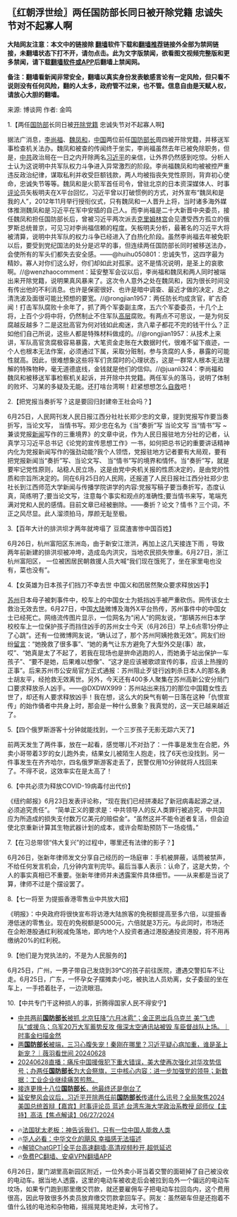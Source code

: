  <!-- 面包屑导航 --> <h2>〖红朝浮世绘〗两任国防部长同日被开除党籍 忠诚失节对不起寡人啊</h2> <p class="notice"><b>大陆网友注意：本文中的链接除 <a href="https://github.com/bannedbook/fanqiang" >翻墙</a>软件下载和<a href="https://github.com/killgcd/justmysocks/blob/master/README.md">翻墙推荐</a>链接外全部为禁网链接，未翻墙状态下打不开，请勿点击。此为文字版禁闻，欲看图文视频完整版和更多禁闻，请下载<a href="https://github.com/bannedbook/fanqiang">翻墙软件或APP</a>后翻墙上禁闻网。</p><p>备注：翻墙看新闻非常安全，翻墙以真实身份发表敏感言论有一定风险，但只看不说则没有任何风险，翻的人太多，政府管不过来，也不管。信息自由是天赋人权，请放心大胆的翻墙。</b></p>  <div class="entry"> <p>来源:&nbsp;博谈网                            作者:&nbsp;金鸣                           </p> <p>1.【两任<a href="https://www.bannedbook.org/bnews/tag/%E5%9B%BD%E9%98%B2%E9%83%A8/" class="st_tag internal_tag" rel="tag" title="标签 国防部 下的日志">国防部</a>长同日被<a href="https://www.bannedbook.org/bnews/tag/%e5%bc%80%e9%99%a4%e5%85%9a%e7%b1%8d/" class="st_tag internal_tag" rel="tag" title="标签 开除党籍 下的日志">开除党籍</a> 忠诚失节对不起寡人啊】</p> <p></p> <p>据法广消息，<a href="https://www.bannedbook.org/bnews/tag/%e6%9d%8e%e5%b0%9a%e7%a6%8f/" class="st_tag internal_tag" rel="tag" title="标签 李尚福 下的日志">李尚福</a>、<a href="https://www.bannedbook.org/bnews/tag/%e9%ad%8f%e5%87%a4%e5%92%8c/" class="st_tag internal_tag" rel="tag" title="标签 魏凤和 下的日志">魏凤和</a>，<span class='wp_keywordlink_affiliate'><a href="https://www.bannedbook.org/" title="中国" target="_blank">中国</a></span>两位前任<a href="https://www.bannedbook.org/bnews/tag/%e5%9b%bd%e9%98%b2%e9%83%a8%e9%95%bf/" class="st_tag internal_tag" rel="tag" title="标签 国防部长 下的日志">国防部长</a>周四被开除党籍，并移送军事检查机关法办。魏凤和被查的传闻终于坐实，李尚福虽然去年已被免除职务，但是，<a href="https://www.bannedbook.org/bnews/tag/%e4%b8%ad%e5%85%b1/" class="st_tag internal_tag" rel="tag" title="标签 中共 下的日志">中共</a>政治局在一日之内开除两名<a href="https://www.bannedbook.org/bnews/tag/%e4%b9%a0%e8%bf%91%e5%b9%b3/" class="st_tag internal_tag" rel="tag" title="标签 习近平 下的日志">习近平</a>的亲信，让外界仍然感到吃惊。分析人士认为这说明中共军队权力斗争进入异常激烈的阶段。李尚福魏凤和均被被控严重违反政治纪律，谋取私利并收受巨额钱款，两人均被指丧失党性原则，背弃初心使命，忠诚失节等等。魏凤和是火箭军首任司令，曾驻北京的日本资深媒体人、时事<span class='wp_keywordlink_affiliate'><a href="https://www.bannedbook.org/bnews/comments/" title="新闻评论" target="_blank">评论</a></span>员矢板明夫在X平台回忆，习近平曾以打破惯例的方式，对外宣布“魏凤和是我的人”，2012年11月举行授衔仪式，只有魏凤和一人晋升上将，当时诸多海外媒体推测魏凤和是习近平在军中安插的自己人。而李尚福是二十大新晋中央委员，接任魏凤和担任国防部长后，曾被习近平两次派去<span class='wp_keywordlink'><a href="https://www.bannedbook.org/forum2/topic1172.html" title="克里姆林宫秘史——斯大林情妇的回忆" target="_blank">克里姆林宫</a></span>会见遭受西方孤立的俄罗斯总统普京，可见习对李尚福信赖的程度。矢板明夫分析，最著名的习近平大将被清算，说明中共军队的权力斗争已经进入了白热化阶段。虽然李尚福去年被免职以后，要受到党纪国法的处分是迟早的事，但连续两任国防部长同时被移送法办，会使所有的军头们都失去安全感。——@huihu050801：忠诚失节，这四字最为精妙。寡人对你们这么好，你们却如此对孤家。这不是情况说明，是圣上的哀歌啊。//@wenzhaocomment：延安整军会议以后，李尚福和魏凤和两人同时被端出来开除党籍，说明果真风暴来了。这次令人意外之处在魏凤和，因为很长时间没有传出他的不利消息。也许是保密很好、也许是暗中调查、最近才做的决定，总之清洗波及面很可能比预想的要宽。//@rongjian1957：两任防长均成贪官，旷古奇闻！打击军队腐败十余年了，抓了两个军委副主席，五六个军委委员，十几个上将，上百个少将中将，仍然制止不住军队<span class='wp_keywordlink_affiliate'><a href="https://www.bannedbook.org/bnews/ccpdope/" title="中共高层内幕" target="_blank">高层</a></span>腐败。有两点不可思议，一是为何反腐越反越多？二是这批高官为何对钱如此痴迷，贪八辈子都花不完的钱干什么？正如他们自己所说，这些人都是特殊材料做成的。//@rongjian1957：从技术上来讲，军队高官贪腐极容易暴露，大笔资金走账在大数据时代，很难不留下痕迹，一个人也根本无法作案，必须通过下属，采取分赃制，参与贪腐的人多，暴露的可能性就高。因此，很难想象这些将军们贪腐时的心理状态，这是一群常人根本无法理解的特殊物种，毫无道德底线，金钱就是他们的信仰。//@juanli324：李尚福和魏凤和被移送军事检察机关起诉，并开除中共党籍。两任军头的落马，说明了体制的败坏、习某的多疑及无能。还打啥台湾啊！赶紧想想怎么<span class='wp_keywordlink'><a href="https://www.bannedbook.org/forum5/topic42.html" title="萨斯、诚信与自救" target="_blank">自救</a></span>吧！</p> <p>2.【把党报当奏折写？这是要回归封建帝王社会吗？】</p> <p></p> <p>6月25日，人⺠网刊发人⺠日报江⻄分社社⻓郑少忠的文章，提到党报写作要当奏折写，当论文写， 当情书写。郑少忠在名为《当“奏折”写 当论文写 当“情书”写 ~兼谈党报<span class='wp_keywordlink_affiliate'><a href="https://www.bannedbook.org/" title="新闻">新闻</a></span>写作的三重境界》的文章中说，作为人⺠日报驻地方分社的记者，认真学习习近平总书记《论党的宣传思想工作》一书，如何把总书记的重要讲话精神内化为党报新闻写作的强劲动能?我个人领悟，党报驻地方记者要有大局观，要有把党报新闻当“奏折”写、当论文写、 当“情书”写的境界和情怀。当“奏折”写，就是要牢记党性原则，站稳人⺠立场，这是由党中央机关报的性质决定的，是由党的性质和宗旨所决定的。同在6月25日的人⺠网，还报道了人⺠日报社江⻄分社郑少忠社⻓到江⻄师范大学新闻与传播学院讲学的内容:党报写稿子要当奏折写，态度认真，简练明了;要当论文写，注意每个事实和观点的准确性;要当情书来写，笔端充满对党和人⺠的感情。目前文章已经被删除。——奏折？论文？情书？三个词，不正之风尽显。此人溜须拍马，厚颜无耻至极。</p>  <p>3.【百年大计的排洪坝才两年就垮塌了 豆腐渣害惨中国百姓】</p> <p></p> <p>6月26日，杭州富阳区东洲岛，由于新安江泄洪，再加上这几天接连下雨 ，导致两年前新建的排洪坝被冲垮，造成岛内洪灾，当地农民损失惨重。6月27日，浙江杭州富阳区， 一位被困居民朝救援人员大喊“我们现在饿死了，坐在家里电也没有，菜也没有”。</p> <p>4.【女英雄为日本孩子们挡刀不幸去世 中国义和团居然聚众要求释放凶手】</p> <p></p> <p><a href="https://www.bannedbook.org/bnews/tag/%e8%8b%8f%e5%b7%9e/" class="st_tag internal_tag" rel="tag" title="标签 苏州 下的日志">苏州</a>日本母子被刺事件中，校车上的中国女士为抵挡凶手被严重砍伤。网传该女士救治无效去世。6月27日，中国<span class='wp_keywordlink_affiliate'><a href="https://www.bannedbook.org/" title="大陆" target="_blank">大陆</a></span>微博及海外X平台热传，苏州事件中的中国女士已经死亡。网络流传图片显示，一位网名为“闲人”的网友说，“那辆苏州日本学校校车上一位保护孩子而挡住凶手的苏州女士今天（6月26日）早上6点零1分停止了心跳”。还有一位微博网友说，“确认过了，那个苏州阿姨抢救无效”。网友们纷纷<span class='wp_keywordlink'><a href="https://www.bannedbook.org/bnews/tougao/" title="留言" target="_blank">留言</a></span>：“她挽救了很多事”、“她的勇气让东方避免了大型外交是(事）故，哎”、“她真是太了不起了，若我在现场也是拚命逃跑的人，而她勇于站出保护一车孩子”、“要不是她，后果难以想像”、“这才是应该被歌颂宣传的事，应该上热搜的正事”。后来苏州市公安局官方正式通报：苏州阻止歹徒行凶刺杀日本人的那名勇士胡友平，经抢救无效离世。另外，今天还有400多人聚集在苏州高新公安分局门口要求释放杀人凶手。——@DXDWX999：苏州站出来挡刀的那位中国籍女性去世了，却还有人要求释放凶手！我在想，这么大的戾气有朝一日落在这种「仇恨宣传」的始作俑者中共身上时，那会是一种什么景象？我真觉的，这一天已越来越近了。</p> <p>5.【四个俄罗斯游客十分钟就能找到，一个三岁孩子无影无踪六天了】</p>  <p></p> <p>前两天发生了两件事，放在一起看，感觉哪儿不对劲了：一件事是发生在合肥，外卖小哥带着3岁的女儿跑外卖，结果女儿被陌生人抱走，找了6天也没找到。另一件事发生在齐齐哈尔，四名俄罗斯游客走丢了，民警仅用10分钟就将人找回来了。不得不说，这效率实在是太高了！</p> <p>6.【中共必须为释放COVID-19病毒付出代价】</p> <p></p> <p>《纽约邮报》6月23日发表评论称，“现在我们已经拼凑起了新冠病毒起源之谜，必须追究责任”。 “简单正义的要求是：中共领导人的反人类罪行被追究，中共国应为所造成的损失支付数万亿美元的赔偿金”。“虽然这并不能令逝者复活，但会迫使北京重新计算其生物武器计划的成本，或许会帮助预防下一场疫情。”</p> <p>7.【在习总带领“伟大复兴”的过程中，哪里还有法律的影子？】</p> <p></p>  <p>6月26日，张新年律师发文分享自己经历的一场庭审：手机被屏蔽，话筒被禁声，不给任何发言机会，几分钟内宣判完毕。最后当事人表示：认命了，这是大势，个人的事实真相已不重要。张新年律师并未透露案件具体细节。——从来都是当说了算，律师不过是个摆设罢了。</p> <p>8.【七一将至 为提振香港零售业中共放大招】</p> <p></p> <p>《明报》：中央政府将很快宣布将访港大陆旅客的免税额提高至多六倍，以提振香港低迷的零售业。现在的免税额是5000元，六倍就是3万元。与此同时，市场还在企盼港股通红利税减免落地，即内地个人投资者通过港股通投资港股，将不用再缴纳20%的红利税。</p> <p>9.【他们是为党执法的，不是为人民服务的】</p> <p></p> <p>6月25日，广州，一男子带自己发烧到39℃的孩子前往医院，遭遇交警扣车不让走。6月25日，广东，一怀孕女子摆摊卖小吃，被执法人员劝离，女子委屈的坐在车上，一手捂着肚子，一边流眼泪。</p>  <p>10.【中共专门干这种损人的事，折腾得国家人民不得安宁】</p> <p></p> <!--<div id="taboola-mid-1"></div>--><ul class='op-related-articles' title='相关阅读'> <li><a href='https://www.bannedbook.org/bnews/sohnews/20240628/2055646.html' target='_blank'>中共两前<b>国防部长</b>被抓 北京狂降“六月冰雹”；金正恩出兵乌克兰 美“飞虎队”或援乌；乌军20万大军蓄势反攻 俄深太空通讯站被毁 车臣督战队上场。｜时事金扫描金然</a></li> <li><a href='https://www.bannedbook.org/bnews/sohnews/20240628/2055634.html' target='_blank'>两<b>国防部长</b>被端，三习心腹失宠！秦刚在哪里？习近平疑心病加重，谁是圣上新宠？｜薇羽看世间 20240628</a></li> <li><a href='https://www.bannedbook.org/bnews/sohnews/20240628/2055631.html' target='_blank'>20240628直播：痛斥中国援俄犯下重大错误，美大使再次强化对华攻势信号；办两任<b>国防部长</b>为大会祭旗，三中核心内容：进一步加强党的领导；新数据：工业企业继续痛苦煎熬。</a></li> <li><a href='https://www.bannedbook.org/bnews/lifebaike/20240628/2055618.html' target='_blank'>接连更换十八位<b>国防部长</b>，他最终还是倒台了</a></li> <li><a href='https://www.bannedbook.org/bnews/bannedvideo/20240628/2055582.html' target='_blank'>延安整风会议后，习近平开除两任前<b>国防部长</b>传递什么讯号？全局聚焦2024美国总统首辩【嘉宾】时事评论员 蓝述   台湾东海大学政治系教授 邱师仪【主持】高洁【焦点解读】06/27/2024</a></li> </ul> <ul class="texttj"> <li>🔥<a href="https://www.bannedbook.org/bnews/ssgc/20230219/1850782.html" target="_blank">法国犹太老板：神告诉我们，只有一位中国人能救人类</a></li> <li>🔥<a href="https://www.bannedbook.org/bnews/comments/20220220/1694796.html" target="_blank">华人必看：中华文化的飓风 幸福感无法描述</a></li> <li>🔥<a href="https://github.com/bannedbook/fanqiang/wiki/V2ray%E6%9C%BA%E5%9C%BA" target="_blank">解锁ChatGPT|全平台高速翻墙:高清视频秒开,超低延迟</a></li> <li>🔥<a href="https://github.com/bannedbook/fanqiang/wiki/%E7%A6%81%E9%97%BB%E7%BD%91%E5%AE%89%E5%8D%93%E7%BF%BB%E5%A2%99%E6%96%B0%E9%97%BBAPP" target="_blank">免费PC翻墙、安卓VPN翻墙APP</a></li> </ul><p>6月26日，厦门湖里高新园区附近，一位外卖小哥当着交警的面砸掉了自己被没收的电动车。据当地人透露，这里的电动车被收走后会被拉到岛外一个偏远的电动车坟场，如果专门跑到那里缴交罚款，就还要雇佣车子把电动车拉回岛内，这个费用很高，因此导致很多外卖员放弃缴交罚款拿回车子。网友：虽然砸车但是还抱着不值什么钱的电池和杂物箱，摇摇晃晃地走掉，太可怜了。</p><a name='sharetosocial'></a> <div style="margin-bottom:5px;padding-bottom:5px;clear:both"> <div id="archive-pix-1" class="banner-ads"> <!-- AuctionX Display platform tag START --> <div id="27602x728x90x621x_ADSLOT1" clicktrack="%%CLICK_URL_ESC%%"></div>  <!-- AuctionX Display platform tag END --> </div> <div id="archive-pix-2" class="banner-ads"> <!-- AuctionX Display platform tag START --> <div id="27556x300x250x621x_ADSLOT1" clicktrack="%%CLICK_URL_ESC%%" style="margin:0 auto;text-align:center"></div>  <!-- AuctionX Display platform tag END --> </div> </div>  <div id="archive-pix-1" class="banner-ads"> <!-- AuctionX Display platform tag START --> <div id="27603x728x90x621x_ADSLOT1" clicktrack="%%CLICK_URL_ESC%%"></div>  <!-- AuctionX Display platform tag END --> </div> </div><!--END ENTRY--> 